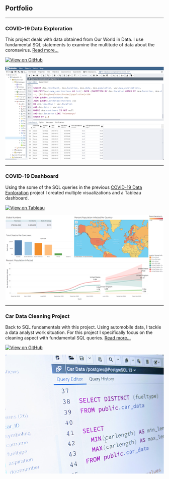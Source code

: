 ## Portfolio

---
### COVID-19 Data Exploration

This project deals with data obtained from Our World in Data. I use fundamental SQL statements to examine the multitude of data about the coronavirus. [Read more...](/covid_19_data_exploration.md)

[![View on GitHub](https://img.shields.io/badge/GitHub-View_on_GitHub-blue?logo=GitHub)](https://github.com/derekbonilla/COVIDproject/blob/main/COVID%20Project.sql)


[<img src="images/covid data exploration thumbnail.png"/>](/covid_19_data_exploration.md)

---
### COVID-19 Dashboard

Using the some of the SQL queries in the previous [COVID-19 Data Exploration](/covid_19_data_exploration.md)
 project I created multiple visualizations and a Tableau dashboard.

[![View on Tableau](https://img.shields.io/badge/Tableau-View_on_Tableau-E97627?logo=Tableau)](https://public.tableau.com/app/profile/derek.bonilla/viz/COVIDDashboard_16248262299040/Dashboard1)

<img src="images/COVID Dashboard thumbnail.png"/>

---

### Car Data Cleaning Project

Back to SQL fundamentals with this project. Using automobile data, I tackle a data analyst work situation. For this project I specifically focus on the cleaning aspect with fundamental SQL queries. [Read more...](https://github.com/derekbonilla/car_data_cleaning)

[![View on GitHub](https://img.shields.io/badge/GitHub-View_on_GitHub-blue?logo=GitHub)](https://github.com/derekbonilla/car_data_cleaning/blob/main/car_data.sql)


[<img src="images/car data cleaning project thumbnail.jpg"/>](https://github.com/derekbonilla/car_data_cleaning)
